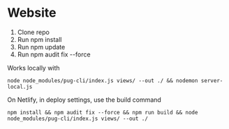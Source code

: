 # Website

1. Clone repo
2. Run npm install
3. Run npm update
4. Run npm audit fix --force

Works locally with
```
node node_modules/pug-cli/index.js views/ --out ./ && nodemon server-local.js
```
On Netlify, in deploy settings, use the build command
```
npm install && npm audit fix --force && npm run build && node node_modules/pug-cli/index.js views/ --out ./
```
 
